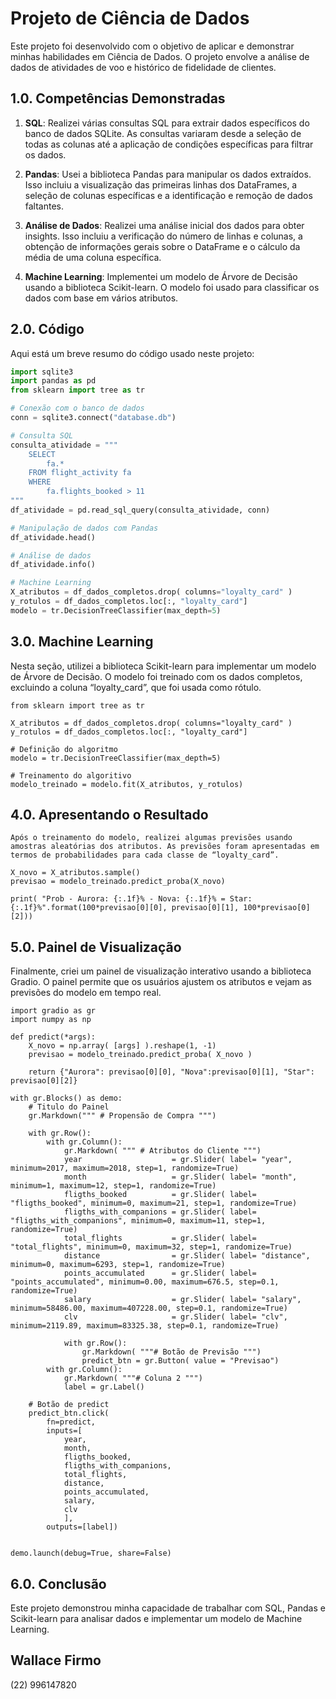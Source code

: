 # Projeto de Ciência de Dados

Este projeto foi desenvolvido com o objetivo de aplicar e demonstrar minhas habilidades em Ciência de Dados. O projeto envolve a análise de dados de atividades de voo e histórico de fidelidade de clientes.

## 1.0. Competências Demonstradas

1. **SQL**: Realizei várias consultas SQL para extrair dados específicos do banco de dados SQLite. As consultas variaram desde a seleção de todas as colunas até a aplicação de condições específicas para filtrar os dados.

2. **Pandas**: Usei a biblioteca Pandas para manipular os dados extraídos. Isso incluiu a visualização das primeiras linhas dos DataFrames, a seleção de colunas específicas e a identificação e remoção de dados faltantes.

3. **Análise de Dados**: Realizei uma análise inicial dos dados para obter insights. Isso incluiu a verificação do número de linhas e colunas, a obtenção de informações gerais sobre o DataFrame e o cálculo da média de uma coluna específica.

4. **Machine Learning**: Implementei um modelo de Árvore de Decisão usando a biblioteca Scikit-learn. O modelo foi usado para classificar os dados com base em vários atributos.

## 2.0. Código

Aqui está um breve resumo do código usado neste projeto:

```python
import sqlite3
import pandas as pd
from sklearn import tree as tr

# Conexão com o banco de dados
conn = sqlite3.connect("database.db")

# Consulta SQL
consulta_atividade = """ 
    SELECT
        fa.*
    FROM flight_activity fa
    WHERE
        fa.flights_booked > 11
"""
df_atividade = pd.read_sql_query(consulta_atividade, conn)

# Manipulação de dados com Pandas
df_atividade.head()

# Análise de dados
df_atividade.info()

# Machine Learning
X_atributos = df_dados_completos.drop( columns="loyalty_card" )
y_rotulos = df_dados_completos.loc[:, "loyalty_card"]
modelo = tr.DecisionTreeClassifier(max_depth=5)
```

## 3.0. Machine Learning

Nesta seção, utilizei a biblioteca Scikit-learn para implementar um modelo de Árvore de Decisão. O modelo foi treinado com os dados completos, excluindo a coluna “loyalty_card”, que foi usada como rótulo.

```
from sklearn import tree as tr

X_atributos = df_dados_completos.drop( columns="loyalty_card" )
y_rotulos = df_dados_completos.loc[:, "loyalty_card"]

# Definição do algoritmo
modelo = tr.DecisionTreeClassifier(max_depth=5)

# Treinamento do algoritivo
modelo_treinado = modelo.fit(X_atributos, y_rotulos)
```

## 4.0. Apresentando o Resultado

```
Após o treinamento do modelo, realizei algumas previsões usando amostras aleatórias dos atributos. As previsões foram apresentadas em termos de probabilidades para cada classe de “loyalty_card”.

X_novo = X_atributos.sample()
previsao = modelo_treinado.predict_proba(X_novo)

print( "Prob - Aurora: {:.1f}% - Nova: {:.1f}% = Star: {:.1f}%".format(100*previsao[0][0], previsao[0][1], 100*previsao[0][2]))
```

## 5.0. Painel de Visualização

Finalmente, criei um painel de visualização interativo usando a biblioteca Gradio. O painel permite que os usuários ajustem os atributos e vejam as previsões do modelo em tempo real.

```
import gradio as gr
import numpy as np

def predict(*args):
    X_novo = np.array( [args] ).reshape(1, -1)
    previsao = modelo_treinado.predict_proba( X_novo )
    
    return {"Aurora": previsao[0][0], "Nova":previsao[0][1], "Star": previsao[0][2]}
    
with gr.Blocks() as demo:
    # Titulo do Painel
    gr.Markdown(""" # Propensão de Compra """)
    
    with gr.Row():
        with gr.Column():
            gr.Markdown( """ # Atributos do Cliente """)
            year                    = gr.Slider( label= "year", minimum=2017, maximum=2018, step=1, randomize=True)
            month                   = gr.Slider( label= "month", minimum=1, maximum=12, step=1, randomize=True)
            fligths_booked          = gr.Slider( label= "fligths_booked", minimum=0, maximum=21, step=1, randomize=True)
            fligths_with_companions = gr.Slider( label= "fligths_with_companions", minimum=0, maximum=11, step=1, randomize=True)
            total_flights           = gr.Slider( label= "total_flights", minimum=0, maximum=32, step=1, randomize=True)
            distance                = gr.Slider( label= "distance", minimum=0, maximum=6293, step=1, randomize=True)
            points_accumulated      = gr.Slider( label= "points_accumulated", minimum=0.00, maximum=676.5, step=0.1, randomize=True)
            salary                  = gr.Slider( label= "salary", minimum=58486.00, maximum=407228.00, step=0.1, randomize=True)
            clv                     = gr.Slider( label= "clv", minimum=2119.89, maximum=83325.38, step=0.1, randomize=True)
            
            with gr.Row():
                gr.Markdown( """# Botão de Previsão """)
                predict_btn = gr.Button( value = "Previsao")                
        with gr.Column():
            gr.Markdown( """# Coluna 2 """)
            label = gr.Label()

    # Botão de predict
    predict_btn.click(
        fn=predict,
        inputs=[
            year,
            month, 
            fligths_booked,
            fligths_with_companions,
            total_flights,
            distance,
            points_accumulated,
            salary,
            clv
            ],
        outputs=[label])
    

demo.launch(debug=True, share=False)
```

## 6.0. Conclusão

Este projeto demonstrou minha capacidade de trabalhar com SQL, Pandas e Scikit-learn para analisar dados e implementar um modelo de Machine Learning.

## Wallace Firmo
(22) 996147820
